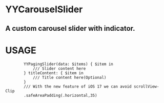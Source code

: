 # YYCarouselSlider
## A custom carousel slider with indicator.

# USAGE

```
        YYPagingSlider(data: $items) { $item in
            /// Slider content here    
        } titleContent: { $item in
            /// Title content here(Optional)
        }
        /// With the new feature of iOS 17 we can avoid scrollView-Clip
        .safeAreaPadding(.horizontal,35)

```
